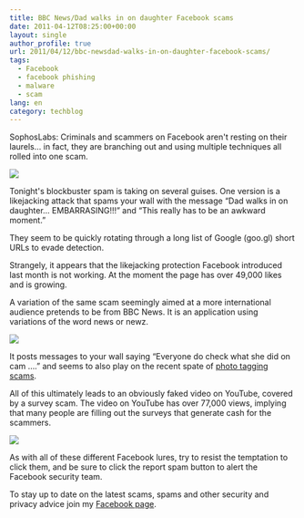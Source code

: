 ```yaml
---
title: BBC News/Dad walks in on daughter Facebook scams
date: 2011-04-12T08:25:00+00:00
layout: single
author_profile: true
url: 2011/04/12/bbc-newsdad-walks-in-on-daughter-facebook-scams/
tags:
  - Facebook
  - facebook phishing
  - malware
  - scam
lang: en
category: techblog
---
```

<div dir="ltr" trbidi="on">
  SophosLabs: Criminals and scammers on Facebook aren't resting on their laurels&#8230; in fact, they are branching out and using multiple techniques all rolled into one scam.</p> 
  
  <div>
    <a href="http://1.bp.blogspot.com/-ltM4-srznSk/TaQEnf-D4sI/AAAAAAAAD0s/qYKt1STE-dY/s1600/dadwalks225.png" imageanchor="1"><img border="0" src="http://1.bp.blogspot.com/-ltM4-srznSk/TaQEnf-D4sI/AAAAAAAAD0s/qYKt1STE-dY/s1600/dadwalks225.png" /></a>
  </div>
  
  <p>
    Tonight's blockbuster spam is taking on several guises. One version is a likejacking attack that spams your wall with the message &#8220;Dad walks in on daughter&#8230; EMBARRASING!!!&#8221; and &#8220;This really has to be an awkward moment.&#8221;
  </p>
  
  <p>
    They seem to be quickly rotating through a long list of Google (goo.gl) short URLs to evade detection.
  </p>
  
  <p>
    Strangely, it appears that the likejacking protection Facebook introduced last month is not working. At the moment the page has over 49,000 likes and is growing.
  </p>
  
  <p>
    A variation of the same scam seemingly aimed at a more international audience pretends to be from BBC News. It is an application using variations of the word news or newz.
  </p>
  
  <div>
    <a href="http://3.bp.blogspot.com/-_jCbWGvUK0A/TaQEmQakQpI/AAAAAAAAD0o/0IRZ3A3aUxk/s1600/bbcnewz.png" imageanchor="1"><img border="0" src="http://3.bp.blogspot.com/-_jCbWGvUK0A/TaQEmQakQpI/AAAAAAAAD0o/0IRZ3A3aUxk/s1600/bbcnewz.png" /></a>
  </div>
  
  <p>
    It posts messages to your wall saying &#8220;Everyone do check what she did on cam &#8230;.&#8221; and seems to also play on the recent spate of <a href="http://nakedsecurity.sophos.com/2011/04/11/olive-garden-food-photo-tagged-you-on-facebook-its-a-viral-scam/">photo tagging scams</a>.
  </p>
  
  <p>
    All of this ultimately leads to an obviously faked video on YouTube, covered by a survey scam. The video on YouTube has over 77,000 views, implying that many people are filling out the surveys that generate cash for the scammers.
  </p>
  
  <div>
    <a href="http://1.bp.blogspot.com/-dz-ZKYxAhwE/TaQEox5kowI/AAAAAAAAD0w/VVUqcgw3IfA/s1600/dadyoutube500.png" imageanchor="1"><img border="0" src="http://1.bp.blogspot.com/-dz-ZKYxAhwE/TaQEox5kowI/AAAAAAAAD0w/VVUqcgw3IfA/s1600/dadyoutube500.png" /></a>
  </div>
  
  <p>
    As with all of these different Facebook lures, try to resist the temptation to click them, and be sure to click the report spam button to alert the Facebook security team.
  </p>
  
  <p>
    To stay up to date on the latest scams, spams and other security and privacy advice join my <a href="http://www.facebook.com/omidsblog">Facebook page</a>.</div>